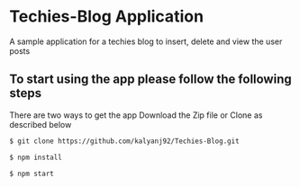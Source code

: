 # Techies-Blog Application
A sample application for a techies blog to insert, delete and view the user posts

## To start using the app please follow the following steps
 There are two ways to get the app Download the Zip file or Clone as described below

```sh
$ git clone https://github.com/kalyanj92/Techies-Blog.git
```

```sh
$ npm install
```

```sh
$ npm start
